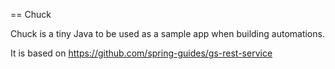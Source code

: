== Chuck

Chuck is a tiny Java to be used as a sample app when building automations. 


It is based on https://github.com/spring-guides/gs-rest-service
